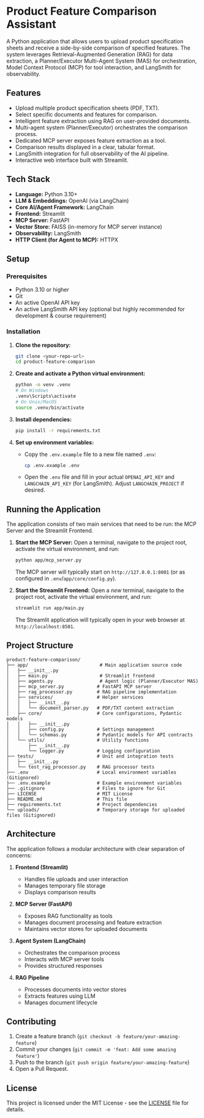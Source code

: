 # Product Feature Comparison Assistant

A Python application that allows users to upload product specification sheets and receive a side-by-side comparison of specified features. The system leverages Retrieval-Augmented Generation (RAG) for data extraction, a Planner/Executor Multi-Agent System (MAS) for orchestration, Model Context Protocol (MCP) for tool interaction, and LangSmith for observability.

## Features

- Upload multiple product specification sheets (PDF, TXT).
- Select specific documents and features for comparison.
- Intelligent feature extraction using RAG on user-provided documents.
- Multi-agent system (Planner/Executor) orchestrates the comparison process.
- Dedicated MCP server exposes feature extraction as a tool.
- Comparison results displayed in a clear, tabular format.
- LangSmith integration for full observability of the AI pipeline.
- Interactive web interface built with Streamlit.

## Tech Stack

- **Language:** Python 3.10+
- **LLM & Embeddings:** OpenAI (via LangChain)
- **Core AI/Agent Framework:** LangChain
- **Frontend:** Streamlit
- **MCP Server:** FastAPI
- **Vector Store:** FAISS (in-memory for MCP server instance)
- **Observability:** LangSmith
- **HTTP Client (for Agent to MCP):** HTTPX

## Setup

### Prerequisites

- Python 3.10 or higher
- Git
- An active OpenAI API key
- An active LangSmith API key (optional but highly recommended for development & course requirement)

### Installation

1. **Clone the repository:**
    ```bash
    git clone <your-repo-url>
    cd product-feature-comparison
    ```

2. **Create and activate a Python virtual environment:**
    ```bash
    python -m venv .venv
    # On Windows
    .venv\Scripts\activate
    # On Unix/MacOS
    source .venv/bin/activate
    ```

3. **Install dependencies:**
    ```bash
    pip install -r requirements.txt
    ```

4. **Set up environment variables:**
    * Copy the `.env.example` file to a new file named `.env`:
        ```bash
        cp .env.example .env
        ```
    * Open the `.env` file and fill in your actual `OPENAI_API_KEY` and `LANGCHAIN_API_KEY` (for LangSmith). Adjust `LANGCHAIN_PROJECT` if desired.

## Running the Application

The application consists of two main services that need to be run: the MCP Server and the Streamlit Frontend.

1. **Start the MCP Server:**
    Open a terminal, navigate to the project root, activate the virtual environment, and run:
    ```bash
    python app/mcp_server.py
    ```
    The MCP server will typically start on `http://127.0.0.1:8001` (or as configured in `.env`/`app/core/config.py`).

2. **Start the Streamlit Frontend:**
    Open a *new* terminal, navigate to the project root, activate the virtual environment, and run:
    ```bash
    streamlit run app/main.py
    ```
    The Streamlit application will typically open in your web browser at `http://localhost:8501`.

## Project Structure

```
product-feature-comparison/
├── app/                          # Main application source code
│   ├── __init__.py
│   ├── main.py                   # Streamlit frontend
│   ├── agents.py                 # Agent logic (Planner/Executor MAS)
│   ├── mcp_server.py            # FastAPI MCP server
│   ├── rag_processor.py         # RAG pipeline implementation
│   ├── services/                # Helper services
│   │   ├── __init__.py
│   │   └── document_parser.py   # PDF/TXT content extraction
│   ├── core/                    # Core configurations, Pydantic models
│   │   ├── __init__.py
│   │   ├── config.py            # Settings management
│   │   └── schemas.py           # Pydantic models for API contracts
│   └── utils/                   # Utility functions
│       ├── __init__.py
│       └── logger.py            # Logging configuration
├── tests/                       # Unit and integration tests
│   ├── __init__.py
│   └── test_rag_processor.py    # RAG processor tests
├── .env                         # Local environment variables (Gitignored)
├── .env.example                 # Example environment variables
├── .gitignore                   # Files to ignore for Git
├── LICENSE                      # MIT License
├── README.md                    # This file
├── requirements.txt             # Project dependencies
└── uploads/                     # Temporary storage for uploaded files (Gitignored)
```

## Architecture

The application follows a modular architecture with clear separation of concerns:

1. **Frontend (Streamlit)**
   - Handles file uploads and user interaction
   - Manages temporary file storage
   - Displays comparison results

2. **MCP Server (FastAPI)**
   - Exposes RAG functionality as tools
   - Manages document processing and feature extraction
   - Maintains vector stores for uploaded documents

3. **Agent System (LangChain)**
   - Orchestrates the comparison process
   - Interacts with MCP server tools
   - Provides structured responses

4. **RAG Pipeline**
   - Processes documents into vector stores
   - Extracts features using LLM
   - Manages document lifecycle

## Contributing

1. Create a feature branch (`git checkout -b feature/your-amazing-feature`)
2. Commit your changes (`git commit -m 'feat: Add some amazing feature'`)
3. Push to the branch (`git push origin feature/your-amazing-feature`)
4. Open a Pull Request.

## License

This project is licensed under the MIT License - see the [LICENSE](LICENSE) file for details.